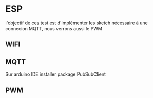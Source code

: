 # ESP

l'objectif de ces test est d'implémenter les sketch nécessaire à une connecion MQTT, nous verrons aussi le PWM

## WIFI

## MQTT

Sur arduino IDE installer package PubSubClient

## PWM